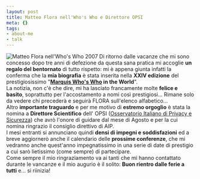 ```yaml
--- 
layout: post
title: Matteo Flora nell'Who's Who e Direttore OPSI
meta: {}
tags: 
- about-me
- talk
---
```

![Matteo Flora nell'Who's Who 2007](http://www.lastknight.com/download/20060824_who.gif)
Di ritorno dalle vacanze che mi sono concesso dopo tre anni di defezione da questa sana pratica mi accoglie **un regalo del bentornato** di tutto rispetto: mi è appena giunta infatti la conferma che la **mia biografia** è stata inserita nella **XXIV edizione** del prestigiosissimo "**[Marquis Who's Who](http://www.marquiswhoswho.com/) in the World**".  
La notizia, non c'è che dire, mi ha lasciato francamente molte **felice e basito**, soprattutto per l'accostamento a nomi così prestigiosi... Rimane solo da vedere chi precederà e seguirà FLORA sull'elenco alfabetico...  
Altro **importante traguardo** e per me motivo di **estremo orgoglio** è stata la nomina a **Direttore Scientifico** dell' OPSI ([Osservatorio Italiano di Privacy e Sicurezza](http://opsi.aipnet.it)) che avrò l'onore di guidare dal mese di Agosto e per la cui nomina ringrazio il consiglio direttivo di AIP.  
I mesi entranti si annunciano quindi **densi di impegni e soddisfazioni** ed a breve aggiornerò anche il calendario delle **prossime conferenze**, che mi vedranno anche quest'anno impegnatissimo in una serie di date di prestigio a cui sarò lietissimo (come sempre) di partecipare.  
Come sempre il mio ringraziamento va ai tanti che mi hanno contattato durante le vancanze e il mio augurio è il solito: **Buon rientro dalle ferie a tutti** e... si riinizia! 
